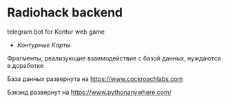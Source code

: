 # Radiohack backend 
telegram bot for Kontur web game
- *Контурные Карты*

Фрагменты, реализующие взаимодействие с базой данных, нуждаются в доработке

База данных развернута на https://www.cockroachlabs.com

Бэкэнд развернут на https://www.pythonanywhere.com/
